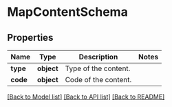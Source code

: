 # MapContentSchema

## Properties
Name | Type | Description | Notes
------------ | ------------- | ------------- | -------------
**type** | **object** | Type of the content. | 
**code** | **object** | Code of the content. | 

[[Back to Model list]](../README.md#documentation-for-models) [[Back to API list]](../README.md#documentation-for-api-endpoints) [[Back to README]](../README.md)

